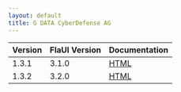 ```yaml
---
layout: default
title: G DATA CyberDefense AG
---
```


| Version      | FlaUI Version      | Documentation                       |
|:-------------|:------------------ | :------------------                 |
| 1.3.1        | 3.1.0              | [HTML](./keywords/1.3.1/1.3.1.html) |
| 1.3.2        | 3.2.0              | [HTML](./keywords/1.3.2/1.3.2.html) |
